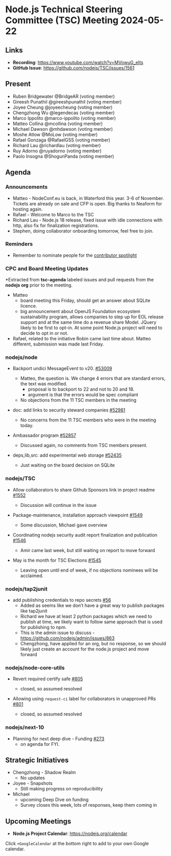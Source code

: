 # Node.js Technical Steering Committee (TSC) Meeting 2024-05-22

## Links

* **Recording**:  <https://www.youtube.com/watch?v=MVowuG_eIts>
* **GitHub Issue**: <https://github.com/nodejs/TSC/issues/1561>

## Present

* Ruben Bridgewater @BridgeAR (voting member)
* Gireesh Punathil @gireeshpunathil (voting member)
* Joyee Cheung @joyeecheung (voting member)
* Chengzhong Wu @legendecas (voting member)
* Marco Ippolito @marco-ippolito (voting member)
* Matteo Collina @mcollina (voting member)
* Michael Dawson @mhdawson (voting member)
* Moshe Atlow @MoLow (voting member)
* Rafael Gonzaga @RafaelGSS (voting member)
* Richard Lau @richardlau (voting member)
* Ruy Adorno @ruyadorno (voting member)
* Paolo Insogna @ShogunPanda (voting member)

## Agenda

### Announcements

* Matteo - NodeConf.eu is back, in Waterford this year. 3-6 of November. Tickets are already on
  sale and CFP is open. Big thanks to Neaform for hosting again.
* Rafael - Welcome to Marco to the TSC
* Richard Lau - Node.js 18 release, fixed issue with idle connections with http, also fix for
  finalization registrations.
* Stephen, doing collaborator onboarding tomorrow, feel free to join.

### Reminders

* Remember to nominate people for the [contributor spotlight](https://github.com/nodejs/node/blob/main/doc/contributing/reconizing-contributors.md#bi-monthly-contributor-spotlight)

### CPC and Board Meeting Updates

*Extracted from **tsc-agenda** labeled issues and pull requests from the **nodejs org** prior to the meeting.

* Matteo
  * board meeting this Friday, should get an answer about SQLite licence.
  * big announcement about OpenJS Foundation ecosystem sustainability program, allows
    companies to step up for EOL release support and at the same time do a revenue share
    Model. JQuery likely to be first to opt-in.  At some point Node.js project will need to decide to
    opt in or not.
* Rafael, related to the initiative Robin came last time about. Matteo different, submission was
  made last Friday.

### nodejs/node

* Backport undici MessageEvent to v20. [#53009](https://github.com/nodejs/node/issues/53009)
  * Matteo, the question is. We change 4 errors that are standard errors, the text was modified.
    * proposal is to backport to 22 and not to 20 and 18.
    * argument is that the errors would be spec compliant
  * No objections from the 11 TSC members in the meeting

* doc: add links to security steward companies [#52981](https://github.com/nodejs/node/pull/52981)
  * No concerns from the 11 TSC members who were in the meeting today.

* Ambassador program [#52857](https://github.com/nodejs/node/pull/52857)
  * Discussed again, no comments from TSC members present.

* deps,lib,src: add experimental web storage [#52435](https://github.com/nodejs/node/pull/52435)
  * Just waiting on the board decision on SQLite

### nodejs/TSC

* Allow collaborators to share Github Sponsors link in project readme [#1552](https://github.com/nodejs/TSC/issues/1552)
  * Discussion will continue in the issue

* Package-maintenance, installation approach viewpoint [#1549](https://github.com/nodejs/TSC/issues/1549)
  * Some discussion, Michael gave overview

* Coordinating nodejs security audit report finalization and publication [#1546](https://github.com/nodejs/TSC/issues/1546)
  * Amir came last week, but still waiting on report to move forward

* May is the month for TSC Elections [#1545](https://github.com/nodejs/TSC/issues/1545)
  * Leaving open until end of week, if no objections nominees will be acclaimed.

### nodejs/tap2junit

* add publishing credentials to repo secrets [#56](https://github.com/nodejs/tap2junit/issues/56)
  * Added as seems like we don’t have a great way to publish packages like tap2junit
  * Richard we have at least 2 python packages which we need to publish at time, we likely want
    to follow same approach that is used for publishing to npm.
  * This is the admin issue to discuss - <https://github.com/nodejs/admin/issues/863>
  * Chengzhong, have applied for an org, but no response, so we should likely just create an
    account for the node.js project and move forward

### nodejs/node-core-utils

* Revert required certify safe [#805](https://github.com/nodejs/node-core-utils/pull/805)
  * closed, so assumed resolved

* Allowing using `request-ci` label for  collaborators in unapproved PRs [#801](https://github.com/nodejs/node-core-utils/issues/801)
  * closed, so assumed resolved

### nodejs/next-10

* Planning for next deep dive  - Funding  [#273](https://github.com/nodejs/next-10/issues/273)
  * on agenda for FYI.

## Strategic Initiatives

* Chengzhong - Shadow Realm
  * No updates
* Joyee - Snapshots
  * Still making progress on reproducibility
* Michael
  * upcoming Deep Dive on funding
  * Survey closes this week, lots of responses, keep them coming in

## Upcoming Meetings

* **Node.js Project Calendar**: <https://nodejs.org/calendar>

Click `+GoogleCalendar` at the bottom right to add to your own Google calendar.
